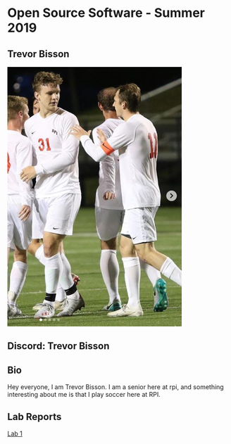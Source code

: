 # Open Source Software - Summer 2019
## Trevor Bisson
![Discord Profile Pic](/labs/lab-01/imgs/pp.png)
## Discord: Trevor Bisson

## Bio
Hey everyone, I am Trevor Bisson. I am a senior here at rpi, and something interesting about me is that I play soccer here at RPI.

## Lab Reports
[Lab 1](labs/lab-01/report.md)